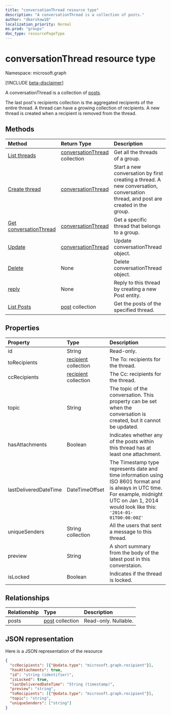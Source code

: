 ```yaml
---
title: "conversationThread resource type"
description: "A conversationThread is a collection of posts."
author: "dkershaw10"
localization_priority: Normal
ms.prod: "groups"
doc_type: resourcePageType
---
```


# conversationThread resource type

Namespace: microsoft.graph

[!INCLUDE [beta-disclaimer](../../includes/beta-disclaimer.md)]

A conversationThread is a collection of [posts](post.md).

The last post's recipients collection is the aggregated recipients of the entire thread. A thread can have a growing collection of recipients.
A new thread is created when a recipient is removed from the thread.

## Methods

| Method       | Return Type  |Description|
|:---------------|:--------|:----------|
|[List threads](../api/group-list-threads.md) | [conversationThread](conversationthread.md) collection |Get all the threads of a group.|
|[Create thread](../api/group-post-threads.md) | [conversationThread](conversationthread.md) |Start a new conversation by first creating a thread. A new conversation, conversation thread, and post are created in the group.|
|[Get conversationThread](../api/conversationthread-get.md) | [conversationThread](conversationthread.md) |Get a specific thread that belongs to a group. |
|[Update](../api/conversationthread-update.md) | [conversationThread](conversationthread.md)  |Update conversationThread object. |
|[Delete](../api/conversationthread-delete.md) | None |Delete conversationThread object. |
|[reply](../api/conversationthread-reply.md)|None|Reply to this thread by creating a new Post entity.|
|[List Posts](../api/conversationthread-list-posts.md) |[post](post.md) collection| Get the posts of the specified thread. |

## Properties
| Property	   | Type	|Description|
|:---------------|:--------|:----------|
|id|String| Read-only.|
|toRecipients|[recipient](recipient.md) collection|The To: recipients for the thread.|
|ccRecipients|[recipient](recipient.md) collection|The Cc: recipients for the thread.|
|topic|String|The topic of the conversation. This property can be set when the conversation is created, but it cannot be updated.||
|hasAttachments|Boolean|Indicates whether any of the posts within this thread has at least one attachment.|
|lastDeliveredDateTime|DateTimeOffset|The Timestamp type represents date and time information using ISO 8601 format and is always in UTC time. For example, midnight UTC on Jan 1, 2014 would look like this: `'2014-01-01T00:00:00Z'`|
|uniqueSenders|String collection|All the users that sent a message to this thread.|
|preview|String|A short summary from the body of the latest post in this converstaion.|
|isLocked|Boolean|Indicates if the thread is locked.|

## Relationships
| Relationship | Type	|Description|
|:---------------|:--------|:----------|
|posts|[post](post.md) collection| Read-only. Nullable.|

## JSON representation

Here is a JSON representation of the resource

<!-- {
  "blockType": "resource",
  "optionalProperties": [
    "posts"
  ],
  "keyProperty": "id",
  "@odata.type": "microsoft.graph.conversationThread"
}-->

```json
{
  "ccRecipients": [{"@odata.type": "microsoft.graph.recipient"}],
  "hasAttachments": true,
  "id": "string (identifier)",
  "isLocked": true,
  "lastDeliveredDateTime": "String (timestamp)",
  "preview": "string",
  "toRecipients": [{"@odata.type": "microsoft.graph.recipient"}],
  "topic": "string",
  "uniqueSenders": ["string"]
}

```


<!-- uuid: 8fcb5dbc-d5aa-4681-8e31-b001d5168d79
2015-10-25 14:57:30 UTC -->
<!--
{
  "type": "#page.annotation",
  "description": "conversationThread resource",
  "keywords": "",
  "section": "documentation",
  "tocPath": "",
  "suppressions": []
}
-->

